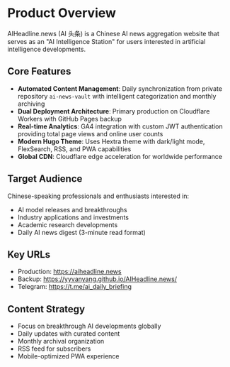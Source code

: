 # Product Overview

AIHeadline.news (AI 头条) is a Chinese AI news aggregation website that serves as an "AI Intelligence Station" for users interested in artificial intelligence developments.

## Core Features

- **Automated Content Management**: Daily synchronization from private repository `ai-news-vault` with intelligent categorization and monthly archiving
- **Dual Deployment Architecture**: Primary production on Cloudflare Workers with GitHub Pages backup
- **Real-time Analytics**: GA4 integration with custom JWT authentication providing total page views and online user counts
- **Modern Hugo Theme**: Uses Hextra theme with dark/light mode, FlexSearch, RSS, and PWA capabilities
- **Global CDN**: Cloudflare edge acceleration for worldwide performance

## Target Audience

Chinese-speaking professionals and enthusiasts interested in:
- AI model releases and breakthroughs
- Industry applications and investments
- Academic research developments
- Daily AI news digest (3-minute read format)

## Key URLs

- Production: https://aiheadline.news
- Backup: https://yyvanyang.github.io/AIHeadline.news/
- Telegram: https://t.me/ai_daily_briefing

## Content Strategy

- Focus on breakthrough AI developments globally
- Daily updates with curated content
- Monthly archival organization
- RSS feed for subscribers
- Mobile-optimized PWA experience